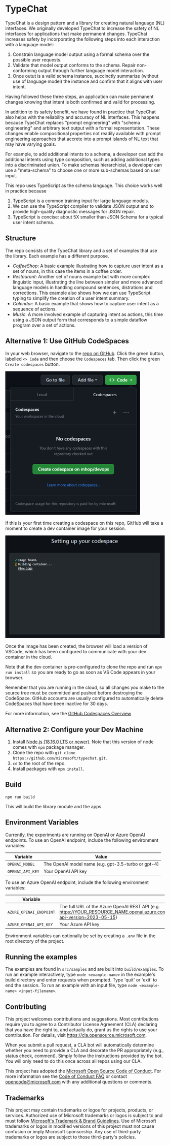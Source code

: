 # TypeChat
TypeChat is a design pattern and a library for creating natural language (NL) interfaces. We originally developed TypeChat to increase the safety of NL interfaces for applications that make permanent changes. TypeChat increases safety by incorporating the following steps into each interaction with a language model:

1. Constrain language model output using a formal schema over the possible user requests.
2. Validate that model output conforms to the schema.  Repair non-conforming output through further language model interaction.
3. Once outut is a valid schema instance, succinctly summarize (without use of language model) the instance and confirm that it aligns with user intent.

Having followed these three steps, an application can make permanent changes knowing that intent is both confirmed and valid for processing. 

In addition to its safety benefit, we have found in practice that TypeChat also helps with the reliability and accuracy of NL interfaces.  This happens because TypeChat replaces "prompt engineering" with "schema engineering" and arbitrary text output with a formal representation.  These changes enable compositional properties not readily available with prompt engineering approaches that accrete into a prompt islands of NL text that may have varying goals.  

For example, to add additional intents to a schema, a developer can add the additional intents using type composition, such as adding additional types into a discriminated union.  To make schemas hierarchicial, a developer can use a "meta-schema" to choose one or more sub-schemas based on user input.

This repo uses TypeScript as the schema language. This choice works well in practice because

1. TypeScript is a common training input for large language models.
2. We can use the TypeScript compiler to validate JSON output and to provide high-quality diagnostic messages for JSON repair.
3. TypeScript is concise: about 5X smaller than JSON Schema for a typical user intent schema.

## Structure
The repo consists of the TypeChat library and a set of examples that use the library.  Each example has a different purpose.

- _CoffeeShop_:  A basic example illustrating how to capture user intent as a set of nouns, in this case the items in a coffee order.
- _Restaurant_:  Another set of nouns example but with more complex linguistic input, illustrating the line between simpler and more advanced language models in handling compound sentences, distrations and corrections. This example also shows how we can use TypeScript typing to simplify the creation of a user intent summary.
- _Calendar_:  A basic example that shows how to capture user intent as a sequence of actions.
- _Music_:  A more involved example of capturing intent as actions, this time using a JSON output form that corresponds to a simple dataflow program over a set of actions.

## Alternative 1: Use GitHub CodeSpaces
In your web browser, navigate to the [repo on GitHub](https://github.com/microsoft/typechat/). Click the green button, labelled `<> Code` and then choose the `Codespaces` tab.
Then click the green `Create codespaces` button.

![Create codespaces](docs/codespaces.png)

If this is your first time creating a codespace on this repo, 
GitHub will take a moment to create a dev container image for your session.

![Setting up your codespace](docs/setting-up-your-codespace.png)

Once the image has been created, the browser will load a version
of VSCode, which has been configured to communicate with your dev container in the cloud.

Note that the dev container is pre-configured to clone the repo and run `npm run install` so you are ready to go as soon as VS Code appears in your browser.

Remember that you are running in the cloud, so all changes you make to the source tree must be committed and pushed before destroying the CodeSpace. GitHub accounts are usually configured to automatically delete CodeSpaces that have been inactive for 30 days.

For more information, see the [GitHub Codespaces Overview](https://docs.github.com/en/codespaces/overview)

## Alternative 2: Configure your Dev Machine
1. Install [Node.js (18.16.0 LTS or newer)](https://nodejs.org/en). Note that this version of node comes with `npm` package manager.
2. Clone the repo with `git clone https://github.com/microsoft/typechat.git`.
3. `cd` to the root of the repo.
4. Install packages with `npm install`.

## Build
```     
npm run build
```
This will build the library module and the apps.

## Environment Variables
Currently, the experiments are running on OpenAI or Azure OpenAI endpoints. To use an OpenAI endpoint, include the following environment variables:

| Variable | Value |
|----------|-------|
| `OPENAI_MODEL`| The OpenAI model name (e.g. gpt-3.5-turbo or gpt-4) |
| `OPENAI_API_KEY` | Your OpenAI API key |

To use an Azure OpenAI endpoint, include the following environment variables:

| Variable | Value |
|----------|-------|
| `AZURE_OPENAI_ENDPOINT` | The full URL of the Azure OpenAI REST API (e.g. https://YOUR_RESOURCE_NAME.openai.azure.com/openai/deployments/YOUR_DEPLOYMENT_NAME/chat/completions?api-version=2023-05-15) |
| `AZURE_OPENAI_API_KEY` | Your Azure API key |

Environment variables can optionally be set by creating a `.env` file in the root directory of the project.

## Running the examples
The examples are found in `src/samples` and are built into `build/examples`. To run an example interactively, type `node <example-name>` in the example's build directory and enter requests when prompted. Type 'quit' or 'exit' to end the session. To run an example with an input file, type `node <example-name> <input-filename>`.

## Contributing

This project welcomes contributions and suggestions.  Most contributions require you to agree to a
Contributor License Agreement (CLA) declaring that you have the right to, and actually do, grant us
the rights to use your contribution. For details, visit https://cla.opensource.microsoft.com.

When you submit a pull request, a CLA bot will automatically determine whether you need to provide
a CLA and decorate the PR appropriately (e.g., status check, comment). Simply follow the instructions
provided by the bot. You will only need to do this once across all repos using our CLA.

This project has adopted the [Microsoft Open Source Code of Conduct](https://opensource.microsoft.com/codeofconduct/).
For more information see the [Code of Conduct FAQ](https://opensource.microsoft.com/codeofconduct/faq/) or
contact [opencode@microsoft.com](mailto:opencode@microsoft.com) with any additional questions or comments.

## Trademarks

This project may contain trademarks or logos for projects, products, or services. Authorized use of Microsoft 
trademarks or logos is subject to and must follow 
[Microsoft's Trademark & Brand Guidelines](https://www.microsoft.com/en-us/legal/intellectualproperty/trademarks/usage/general).
Use of Microsoft trademarks or logos in modified versions of this project must not cause confusion or imply Microsoft sponsorship.
Any use of third-party trademarks or logos are subject to those third-party's policies.
